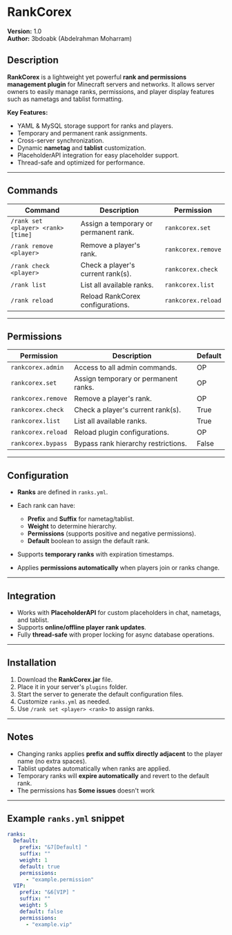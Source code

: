 # RankCorex

**Version:** 1.0  
**Author:** 3bdoabk (Abdelrahman Moharram)   

## Description
**RankCorex** is a lightweight yet powerful **rank and permissions management plugin** for Minecraft servers and networks. It allows server owners to easily manage ranks, permissions, and player display features such as nametags and tablist formatting.

**Key Features:**
- YAML & MySQL storage support for ranks and players.
- Temporary and permanent rank assignments.
- Cross-server synchronization.
- Dynamic **nametag** and **tablist** customization.
- PlaceholderAPI integration for easy placeholder support.
- Thread-safe and optimized for performance.

---

## Commands

| Command                        | Description                                | Permission          |
|--------------------------------|--------------------------------------------|-------------------|
| `/rank set <player> <rank> [time]` | Assign a temporary or permanent rank.      | `rankcorex.set`    |
| `/rank remove <player>`         | Remove a player's rank.                     | `rankcorex.remove` |
| `/rank check <player>`          | Check a player's current rank(s).          | `rankcorex.check`  |
| `/rank list`                    | List all available ranks.                   | `rankcorex.list`   |
| `/rank reload`                  | Reload RankCorex configurations.           | `rankcorex.reload` |

---

## Permissions

| Permission               | Description                                           | Default  |
|---------------------------|-------------------------------------------------------|----------|
| `rankcorex.admin`         | Access to all admin commands.                        | OP       |
| `rankcorex.set`           | Assign temporary or permanent ranks.                | OP       |
| `rankcorex.remove`        | Remove a player's rank.                               | OP       |
| `rankcorex.check`         | Check a player's current rank(s).                    | True     |
| `rankcorex.list`          | List all available ranks.                             | True     |
| `rankcorex.reload`        | Reload plugin configurations.                         | OP       |
| `rankcorex.bypass`        | Bypass rank hierarchy restrictions.                  | False    |

---

## Configuration

- **Ranks** are defined in `ranks.yml`.  
- Each rank can have:
  - **Prefix** and **Suffix** for nametag/tablist.
  - **Weight** to determine hierarchy.
  - **Permissions** (supports positive and negative permissions).
  - **Default** boolean to assign the default rank.

- Supports **temporary ranks** with expiration timestamps.  
- Applies **permissions automatically** when players join or ranks change.  

---

## Integration

- Works with **PlaceholderAPI** for custom placeholders in chat, nametags, and tablist.
- Supports **online/offline player rank updates**.
- Fully **thread-safe** with proper locking for async database operations.

---

## Installation

1. Download the **RankCorex.jar** file.  
2. Place it in your server's `plugins` folder.  
3. Start the server to generate the default configuration files.  
4. Customize `ranks.yml` as needed.  
5. Use `/rank set <player> <rank>` to assign ranks.  

---

## Notes

- Changing ranks applies **prefix and suffix directly adjacent** to the player name (no extra spaces).  
- Tablist updates automatically when ranks are applied.  
- Temporary ranks will **expire automatically** and revert to the default rank.
- The permissions has **Some issues** doesn't work 

---

## Example `ranks.yml` snippet

```yaml
ranks:
  Default:
    prefix: "&7[Default] "
    suffix: ""
    weight: 1
    default: true
    permissions:
      - "example.permission"
  VIP:
    prefix: "&6[VIP] "
    suffix: ""
    weight: 5
    default: false
    permissions:
      - "example.vip"
```
